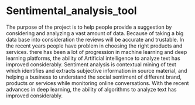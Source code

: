 # Sentimental_analysis_tool

The purpose of the project is to help people provide a suggestion by considering and analyzing a vast amount of data. Because of taking a big data base into consideration the reviews will be accurate and trustable. In the recent years people have problem in choosing the right products and services. there has been a lot of progression in machine learning and deep learning platforms, the ability of Artificial intelligence to analyze text has improved considerably. Sentiment analysis is contextual mining of text which identifies and extracts subjective information in source material, and helping a business to understand the social sentiment of different brand, products or services while monitoring online conversations. With the recent advances in deep learning, the ability of algorithms to analyze text has improved considerably.
